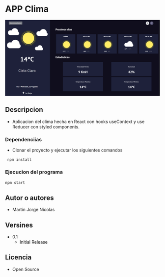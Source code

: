# APP Clima

![Alt text](/src/assets/appclima.png)

## Descripcion

- Aplicacion del clima hecha en React con hooks useContext y use Reducer con styled components.

### Dependenciias

- Clonar el proyecto y ejecutar los siguientes comandos

```
 npm install
```

### Ejecucion del programa

```
npm start
```

## Autor o autores

- Martin Jorge Nicolas

## Versines

- 0.1
  - Initial Release

## Licencia

- Open Source
